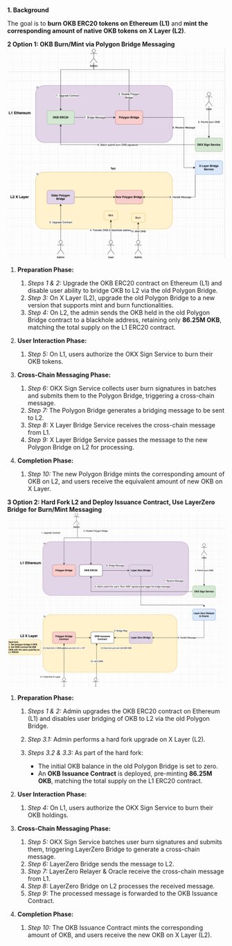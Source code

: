 
**1. Background**

The goal is to **burn OKB ERC20 tokens on Ethereum (L1)** and **mint the corresponding amount of native OKB tokens on X Layer (L2)**.

**2 Option 1: OKB Burn/Mint via Polygon Bridge Messaging**
![OKB Bridge Diagram](1.png)
1. **Preparation Phase:**

   1. *Steps 1 & 2:* Upgrade the OKB ERC20 contract on Ethereum (L1) and disable user ability to bridge OKB to L2 via the old Polygon Bridge.
   2. *Step 3:* On X Layer (L2), upgrade the old Polygon Bridge to a new version that supports mint and burn functionalities.
   3. *Step 4:* On L2, the admin sends the OKB held in the old Polygon Bridge contract to a blackhole address, retaining only **86.25M OKB**, matching the total supply on the L1 ERC20 contract.

2. **User Interaction Phase:**

   1. *Step 5:* On L1, users authorize the OKX Sign Service to burn their OKB tokens.

3. **Cross-Chain Messaging Phase:**

   1. *Step 6:* OKX Sign Service collects user burn signatures in batches and submits them to the Polygon Bridge, triggering a cross-chain message.
   2. *Step 7:* The Polygon Bridge generates a bridging message to be sent to L2.
   3. *Step 8:* X Layer Bridge Service receives the cross-chain message from L1.
   4. *Step 9:* X Layer Bridge Service passes the message to the new Polygon Bridge on L2 for processing.

4. **Completion Phase:**

   1. *Step 10:* The new Polygon Bridge mints the corresponding amount of OKB on L2, and users receive the equivalent amount of new OKB on X Layer.

**3 Option 2: Hard Fork L2 and Deploy Issuance Contract, Use LayerZero Bridge for Burn/Mint Messaging**
![OKB Bridge Diagram](2.png)
1. **Preparation Phase:**

   1. *Steps 1 & 2:* Admin upgrades the OKB ERC20 contract on Ethereum (L1) and disables user bridging of OKB to L2 via the old Polygon Bridge.
   2. *Step 3.1:* Admin performs a hard fork upgrade on X Layer (L2).
   3. *Steps 3.2 & 3.3:* As part of the hard fork:

      * The initial OKB balance in the old Polygon Bridge is set to zero.
      * An **OKB Issuance Contract** is deployed, pre-minting **86.25M OKB**, matching the total supply on the L1 ERC20 contract.

2. **User Interaction Phase:**

   1. *Step 4:* On L1, users authorize the OKX Sign Service to burn their OKB holdings.

3. **Cross-Chain Messaging Phase:**

   1. *Step 5:* OKX Sign Service batches user burn signatures and submits them, triggering LayerZero Bridge to generate a cross-chain message.
   2. *Step 6:* LayerZero Bridge sends the message to L2.
   3. *Step 7:* LayerZero Relayer & Oracle receive the cross-chain message from L1.
   4. *Step 8:* LayerZero Bridge on L2 processes the received message.
   5. *Step 9:* The processed message is forwarded to the OKB Issuance Contract.

4. **Completion Phase:**

   1. *Step 10:* The OKB Issuance Contract mints the corresponding amount of OKB, and users receive the new OKB on X Layer (L2).
